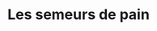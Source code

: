 ---
title: "Les semeurs de pain"
url: /villeneuve-sur-lot/les-semeurs-de-pain/
shop: boulangerie
---